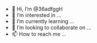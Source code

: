 - 👋 Hi, I’m @36adfggH
- 👀 I’m interested in ...
- 🌱 I’m currently learning ...
- 💞️ I’m looking to collaborate on ...
- 📫 How to reach me ...

<!---
36adfggH/36adfggH is a ✨ special ✨ repository because its `README.md` (this file) appears on your GitHub profile.
You can click the Preview link to take a look at your changes.
--->
